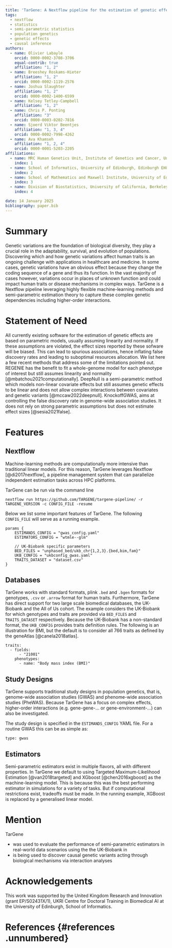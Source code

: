 ```yaml
---
title: 'TarGene: A Nextflow pipeline for the estimation of genetic effects on human traits via semi-parametric methods.'
tags:
  - nextflow
  - statistics
  - semi-parametric statistics
  - population genetics
  - genetic effects
  - causal inference
authors:
  - name: Olivier Labayle
    orcid: 0000-0002-3708-3706
    equal-contrib: true
    affiliation: "1, 2"
  - name: Breeshey Roskams-Hieter
    affiliation: "1, 2"
    orcid: 0000-0002-1119-2576
  - name: Joshua Slaughter
    affiliation: "1, 2"
    orcid: 0000-0002-1400-6599
  - name: Kelsey Tetley-Campbell
    affiliation: "1, 2"
  - name: Chris P. Ponting
    affiliation: "3"
    orcid: 0000-0003-0202-7816
  - name: Sjoerd Viktor Beentjes
    affiliation: "1, 3, 4"
    orcid: 0000-0002-7998-4262
  - name: Ava Khamseh
    affiliation: "1, 2, 4"
    orcid: 0000-0001-5203-2205
affiliations:
  - name: MRC Human Genetics Unit, Institute of Genetics and Cancer, University of Edinburgh, Edinburgh EH4 2XU, United Kingdom.
    index: 1
  - name: School of Informatics, University of Edinburgh, Edinburgh EH8 9AB, United Kingdom
    index: 2
  - name: School of Mathematics and Maxwell Institute, University of Edinburgh, Edinburgh EH9 3FD, United Kingdom
    index: 3
  - name: Division of Biostatistics, University of California, Berkeley, CA, USA
    index: 4

date: 14 January 2025
bibliography: paper.bib
---
```


# Summary

Genetic variations are the foundation of biological diversity, they play a crucial role in the adaptability, survival, and evolution of populations. Discovering which and how genetic variations affect human traits is an ongoing challenge with applications in healthcare and medicine. In some cases, genetic variations have an obvious effect because they change the coding sequence of a gene and thus its function. In the vast majority of cases however, variations occur in places of unknown function and could impact human traits or disease mechanisms in complex ways. TarGene is a Nextflow pipeline leveraging highly flexible machine-learning methods and semi-parametric estimation theory to capture these complex genetic dependencies including higher-order interactions.

# Statement of Need

All currently existing software for the estimation of genetic effects are based on parametric models, usually assuming linearity and normality. If these assumptions are violated, the effect sizes reported by these sofware will be biased. This can lead to spurious associations, hence inflating false discovery rates and leading to suboptimal resources allocation. We list here a few recent methods that address some of the limitations pointed out. REGENIE has the benefit to fit a whole-genome model for each phenotype of interest but still assumes linearity and normality [@mbatchou2021computationally]. DeepNull is a semi-parametric method which models non-linear covariate effects but still assumes genetic effects to be linear and does not allow complex interactions between covariates and genetic variants [@mccaw2022deepnull]. KnockoffGWAS, aims at controlling the false discovery rate in genome-wide association studies. It does not rely on strong parametric assumptions but does not estimate effect sizes [@sesia2021false].

# Features

## Nextflow

Machine-learning methods are computationally more intensive than traditional linear models. For this reason, TarGene leverages Nextflow [@di2017nextflow], a pipeline management system that can parallelize independent estimation tasks across HPC platforms.

TarGene can be run via the command line

```
nextflow run https://github.com/TARGENE/targene-pipeline/ -r TARGENE_VERSION -c CONFIG_FILE -resume
```

Below we list some important features of TarGene. The following `CONFIG_FILE` will serve as a running example.

```
params {
    ESTIMANDS_CONFIG = "gwas_config.yaml"
    ESTIMATORS_CONFIG = "wtmle--glm"

    // UK-Biobank specific parameters
    BED_FILES = "unphased_bed/ukb_chr{1,2,3}.{bed,bim,fam}"
    UKB_CONFIG = "ukbconfig_gwas.yaml"
    TRAITS_DATASET = "dataset.csv"
}
```

## Databases

TarGene works with standard formats, plink `.bed` and `.bgen` formats for genotypes, `.csv` or `.arrow` format for human traits. Furthermore, TarGene has direct support for two large scale biomedical databases, the UK-Biobank and the All of Us cohort. The example considers the UK-Biobank for which genotypes and traits are provided via `BED_FILES` and `TRAITS_DATASET` respectively. Because the UK-Biobank has a non-standard format, the `UKB_CONFIG` provides traits definition rules. The following is an illustration for BMI, but the default is to consider all 766 traits as defined by the geneAtlas [@canela2018atlas].

```
traits:
  - fields:
      - "21001"
    phenotypes:
      - name: "Body mass index (BMI)"
```

## Study Designs

TarGene supports traditional study designs in population genetics, that is, genome-wide association studies (GWAS) and phenome-wide association studies (PheWAS). Because TarGene has a focus on complex effects, higher-order interactions (e.g. gene-gene-... or gene-environment-...) can also be investigated.

The study design is specified in the `ESTIMANDS_CONFIG` YAML file. For a routine GWAS this can be as simple as:

```
type: gwas
```

## Estimators

Semi-parametric estimators exist in multiple flavors, all with different properties. In TarGene we default to using Targeted Maximum-Likelihood Estimation [@van2018targeted] and XGboost [@chen2016xgboost] as the machine-learning model. This is because this was the best performing estimator in simulations for a variety of tasks. But if computational restrictions exist, tradeoffs must be made. In the running example, XGBoost is replaced by a generalised linear model.

# Mention

TarGene
- was used to evaluate the performance of semi-parametric estimators in real-world data scenarios using the the UK-Biobank in
- is being used to discover causal genetic variants acting through biological mechanisms via interaction analyses 


# Acknowledgements

This work was supported by the United Kingdom Research and Innovation (grant EP/S02431X/1), UKRI Centre for Doctoral Training in Biomedical AI at the University of Edinburgh, School of Informatics.

# References {#references .unnumbered}
